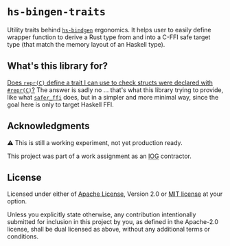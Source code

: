 <!-- cargo-sync-readme start -->

# `hs-bingen-traits`

Utility traits behind [`hs-bindgen`](https://github.com/yvan-sraka/hs-bindgen)
ergonomics. It helps user to easily define wrapper function to derive a Rust
type from and into a C-FFI safe target type (that match the memory layout of
an Haskell type).

## What's this library for?

[Does `repr(C)` define a trait I can use to check structs were declared with `#repr(C)`?](https://users.rust-lang.org/t/16323)
The answer is sadly no ... that's what this library trying to provide, like
what [`safer_ffi`](https://docs.rs/safer-ffi/latest/safer_ffi/layout/trait.ReprC.html)
does, but in a simpler and more minimal way, since the goal here is only to
target Haskell FFI.

## Acknowledgments

⚠️ This is still a working experiment, not yet production ready.

This project was part of a work assignment as an
[IOG](https://github.com/input-output-hk) contractor.

## License

Licensed under either of [Apache License](LICENSE-APACHE), Version 2.0 or
[MIT license](LICENSE-MIT) at your option.

Unless you explicitly state otherwise, any contribution intentionally submitted
for inclusion in this project by you, as defined in the Apache-2.0 license,
shall be dual licensed as above, without any additional terms or conditions.

<!-- cargo-sync-readme end -->
